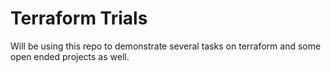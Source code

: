 # Terraform Trials

Will be using this repo to demonstrate several tasks on terraform and some open ended projects as well.
